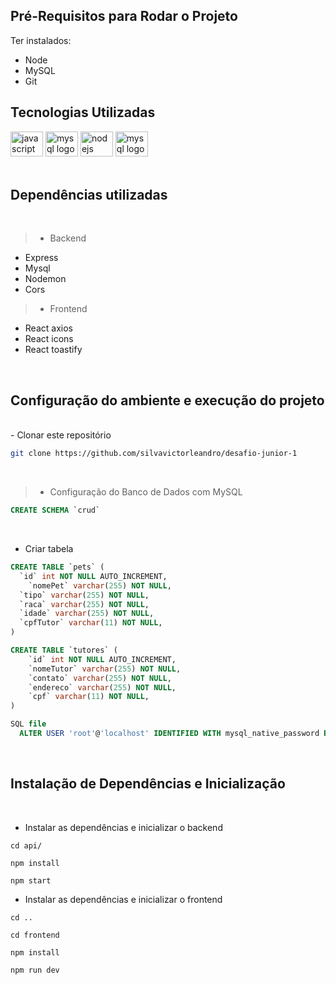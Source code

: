 ## Pré-Requisitos para Rodar o Projeto

Ter instalados:

- Node
- MySQL
- Git

## Tecnologias Utilizadas

  <div align="left">
    <img src="https://cdn.jsdelivr.net/gh/devicons/devicon/icons/javascript/javascript-original.svg" height="40" width="52" alt="javascript logo" />
    <img src="https://cdn.jsdelivr.net/gh/devicons/devicon/icons/react/react-original.svg" height="40" width="52" alt="mysql logo"  />
    <img src="https://cdn.jsdelivr.net/gh/devicons/devicon/icons/nodejs/nodejs-original.svg" height="40" width="52" alt="nodejs logo" />
    <img src="https://cdn.jsdelivr.net/gh/devicons/devicon/icons/mysql/mysql-plain-wordmark.svg" height="40" width="52" alt="mysql logo"  />
    </div>
    </br>

## Dependências utilizadas

</br>

> - Backend

- Express
- Mysql
- Nodemon
- Cors

> - Frontend

- React axios
- React icons
- React toastify

</br>

## Configuração do ambiente e execução do projeto

</br>
- Clonar este repositório

```bash
git clone https://github.com/silvavictorleandro/desafio-junior-1
```

</br>

> - Configuração do Banco de Dados com MySQL

```sql
CREATE SCHEMA `crud`
```

</br>

- Criar tabela

```sql
CREATE TABLE `pets` (
  `id` int NOT NULL AUTO_INCREMENT,
	`nomePet` varchar(255) NOT NULL,
  `tipo` varchar(255) NOT NULL,
  `raca` varchar(255) NOT NULL,
  `idade` varchar(255) NOT NULL,
  `cpfTutor` varchar(11) NOT NULL,
)

CREATE TABLE `tutores` (
	`id` int NOT NULL AUTO_INCREMENT,
	`nomeTutor` varchar(255) NOT NULL,
  	`contato` varchar(255) NOT NULL,
  	`endereco` varchar(255) NOT NULL,
  	`cpf` varchar(11) NOT NULL,
)

SQL file
  ALTER USER 'root'@'localhost' IDENTIFIED WITH mysql_native_password BY 'password123';
```

</br>

## Instalação de Dependências e Inicialização

</br>

- Instalar as dependências e inicializar o backend

```
cd api/
```

```
npm install
```

```
npm start
```

- Instalar as dependências e inicializar o frontend

```
cd ..
```

```
cd frontend
```

```
npm install
```

```
npm run dev
```
